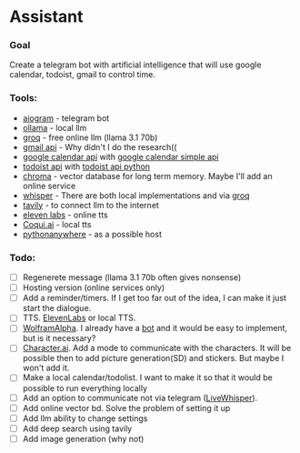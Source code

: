 # Assistant

### Goal
Create a telegram bot with artificial intelligence that will use google calendar, todoist, gmail to control time. 

### Tools:
- [aiogram](https://aiogram.dev/) - telegram bot
- [ollama](https://ollama.com/) - local llm
- [groq](https://console.groq.com/) - free online llm (llama 3.1 70b)
- [gmail api](https://developers.google.com/gmail/api/reference/rest) - Why didn't I do the research((
- [google calendar api](https://developers.google.com/calendar/api/guides/overview) with [google calendar simple api](https://github.com/kuzmoyev/google-calendar-simple-api)
- [todoist api](https://developer.todoist.com/) with [todoist api python](https://github.com/Doist/todoist-api-python)
- [chroma](https://github.com/chroma-core/chroma) - vector database for long term memory. Maybe I'll add an online service
- [whisper](https://github.com/openai/whisper) -  There are both local implementations and via [groq](https://console.groq.com/docs/speech-text)
- [tavily](https://tavily.com/) - to connect llm to the internet
- [eleven labs](https://elevenlabs.io/) - online tts
- [Coqui.ai](https://github.com/coqui-ai/TTS) - local tts
- [pythonanywhere](https://www.pythonanywhere.com/) - as a possible host

### Todo:

- [ ] Regenerete message (llama 3.1 70b often gives nonsense)
- [ ] Hosting version (online services only)
- [ ] Add a reminder/timers. If I get too far out of the idea, I can make it just start the dialogue.
- [ ] TTS. [ElevenLabs](https://elevenlabs.io/api) or local TTS.
- [ ] [WolframAlpha](https://www.wolframalpha.com/). I already have a [bot](https://github.com/Gvb3a/wolfram_telegram_bot) and it would be easy to implement, but is it necessary?
- [ ] [Character.ai](https://character.ai/). Add a mode to communicate with the characters. It will be possible then to add picture generation(SD) and stickers. But maybe I won't add it.
- [ ] Make a local calendar/todolist. I want to make it so that it would be possible to run everything locally
- [ ] Add an option to communicate not via telegram ([LiveWhisper](https://github.com/Nikorasu/LiveWhisper)).
- [ ] Add online vector bd. Solve the problem of setting it up  
- [ ] Add llm ability to change settings
- [ ] Add deep search using tavily
- [ ] Add image generation (why not)
